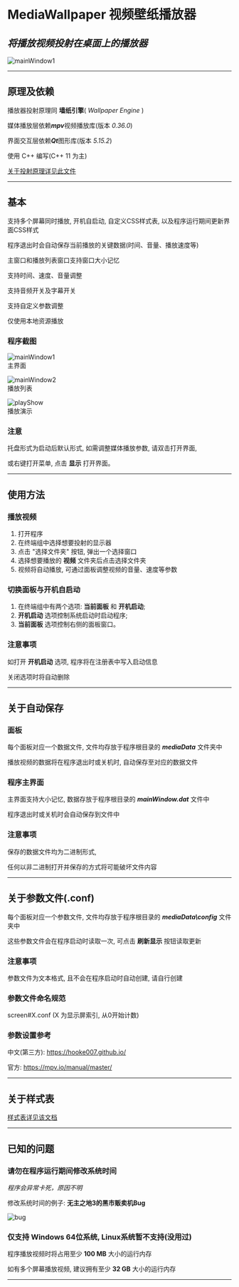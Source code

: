 # MediaWallpaper 视频壁纸播放器

## *将播放视频投射在桌面上的播放器*

![mainWindow1](document/image/mainWindow1.png)  

---

## 原理及依赖

播放器投射原理同 **墙纸引擎**( *Wallpaper Engine* )  

媒体播放层依赖***mpv***视频播放库(版本 *0.36.0*)  

界面交互层依赖***Qt***图形库(版本 *5.15.2*)  

使用 C++ 编写(C++ 11 为主)  

[关于投射原理详见此文件](document/Principle.h)  

---

## 基本

支持多个屏幕同时播放, 开机自启动, 自定义CSS样式表, 以及程序运行期间更新界面CSS样式  

程序退出时会自动保存当前播放的关键数据(时间、音量、播放速度等)  

主窗口和播放列表窗口支持窗口大小记忆  

支持时间、速度、音量调整  

支持音频开关及字幕开关  

支持自定义参数调整  

仅使用本地资源播放  

### 程序截图

![mainWindow1](document/image/mainWindow1.png)  
主界面  

![mainWindow2](document/image/mainWindow2.png)  
播放列表  

![playShow](document/image/playShow.png)  
播放演示  

### 注意

托盘形式为启动后默认形式, 如需调整媒体播放参数, 请双击打开界面,  

或右键打开菜单, 点击 **显示** 打开界面。  

---

## 使用方法

### 播放视频

1. 打开程序
2. 在终端组中选择想要投射的显示器
3. 点击 "选择文件夹" 按钮, 弹出一个选择窗口
4. 选择想要播放的 **视频** 文件夹后点击选择文件夹
5. 视频将自动播放, 可通过面板调整视频的音量、速度等参数

### 切换面板与开机自启动

1. 在终端组中有两个选项: **当前面板** 和 **开机启动**;  
2. **开机启动** 选项控制系统启动时启动程序;  
3. **当前面板** 选项控制右侧的面板窗口。  

### 注意事项

如打开 **开机启动** 选项, 程序将在注册表中写入启动信息  

关闭选项时将自动删除  

---

## 关于自动保存

### 面板

每个面板对应一个数据文件, 文件均存放于程序根目录的 ***mediaData*** 文件夹中  

播放视频的数据将在程序退出时或关机时, 自动保存至对应的数据文件  

### 程序主界面

主界面支持大小记忆, 数据存放于程序根目录的 ***mainWindow.dat*** 文件中  

程序退出时或关机时会自动保存到文件中

### 注意事项

保存的数据文件均为二进制形式,  

任何以非二进制打开并保存的方式将可能破坏文件内容  

---

## 关于参数文件(.conf)

每个面板对应一个参数文件, 文件均存放于程序根目录的 ***mediaData\config*** 文件夹中  

这些参数文件会在程序启动时读取一次, 可点击 **刷新显示** 按钮读取更新  

### 注意事项

参数文件为文本格式, 且不会在程序启动时自动创建, 请自行创建  

### 参数文件命名规范

screen#X.conf (X 为显示屏索引, 从0开始计数)  

### 参数设置参考

中文(第三方): https://hooke007.github.io/

官方: https://mpv.io/manual/master/

---

## 关于样式表

[样式表详见该文档](document/CSS.md)

---

## 已知的问题

### 请勿在程序运行期间修改系统时间

*程序会异常卡死，原因不明*  

修改系统时间的例子: **无主之地3的黑市贩卖机Bug**  

![bug](document/image/bug.png)

### 仅支持 Windows 64位系统, Linux系统暂不支持(没用过)

程序播放视频时将占用至少 **100 MB** 大小的运行内存  

如有多个屏幕播放视频, 建议拥有至少 **32 GB** 大小的运行内存  

---